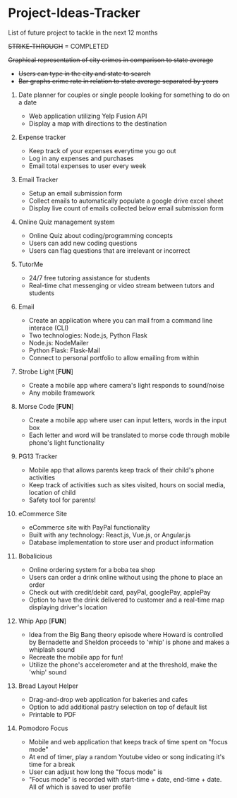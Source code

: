 # Project-Ideas-Tracker
List of future project to tackle in the next 12 months

~~STRIKE-THROUGH~~ = COMPLETED
  
~~Graphical representation of city crimes in comparison to state average~~
   * ~~Users can type in the city and state to search~~
   * ~~Bar graphs crime rate in relation to state average separated by years~~   

1. Date planner for couples or single people looking for something to do on a date
   * Web application utilizing Yelp Fusion API
   * Display a map with directions to the destination
  
1. Expense tracker
   * Keep track of your expenses everytime you go out
   * Log in any expenses and purchases
   * Email total expenses to user every week
   
1. Email Tracker
   * Setup an email submission form
   * Collect emails to automatically populate a google drive excel sheet
   * Display live count of emails collected below email submission form
   
1. Online Quiz management system
   * Online Quiz about coding/programming concepts
   * Users can add new coding questions
   * Users can flag questions that are irrelevant or incorrect
   
1. TutorMe
   * 24/7 free tutoring assistance for students
   * Real-time chat messenging or video stream between tutors and students
   
1. Email
   * Create an application where you can mail from a command line interace (CLI)
   * Two technologies: Node.js, Python Flask
   * Node.js: NodeMailer
   * Python Flask: Flask-Mail
   * Connect to personal portfolio to allow emailing from within
   
1. Strobe Light [**FUN**]
   * Create a mobile app where camera's light responds to sound/noise
   * Any mobile framework

1. Morse Code [**FUN**]
   * Create a mobile app where user can input letters, words in the input box
   * Each letter and word will be translated to morse code through mobile phone's light functionality

1. PG13 Tracker
    * Mobile app that allows parents keep track of their child's phone activities
    * Keep track of activities such as sites visited, hours on social media, location of child
    * Safety tool for parents!

1. eCommerce Site
    * eCommerce site with PayPal functionality
    * Built with any technology: React.js, Vue.js, or Angular.js
    * Database implementation to store user and product information

1. Bobalicious
    * Online ordering system for a boba tea shop
    * Users can order a drink online without using the phone to place an order
    * Check out with credit/debit card, payPal, googlePay, applePay
    * Option to have the drink delivered to customer and a real-time map displaying driver's location

1. Whip App [**FUN**]
    * Idea from the Big Bang theory episode where Howard is controlled by Bernadette and Sheldon proceeds to 'whip' is phone and makes a whiplash sound
    * Recreate the mobile app for fun!
    * Utilize the phone's accelerometer and at the threshold, make the 'whip' sound
1. Bread Layout Helper
    * Drag-and-drop web application for bakeries and cafes
    * Option to add additional pastry selection on top of default list
    * Printable to PDF 
    
1. Pomodoro Focus
    * Mobile and web application that keeps track of time spent on "focus mode"
    * At end of timer, play a random Youtube video or song indicating it's time for a break
    * User can adjust how long the "focus mode" is
    * "Focus mode" is recorded with start-time + date, end-time + date. All of which is saved to user profile
